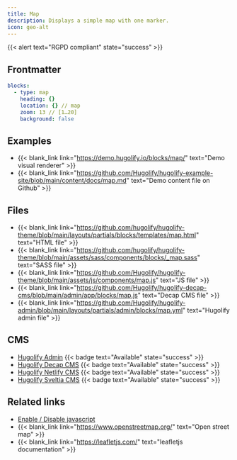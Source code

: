 ```yaml
---
title: Map
description: Displays a simple map with one marker.
icon: geo-alt
---
```


{{< alert text="RGPD compliant" state="success" >}}

## Frontmatter

```yml
blocks:
  - type: map
    heading: {}
    location: {} // map
    zoom: 13 // [1…20]
    background: false
```

## Examples

- {{< blank_link link="https://demo.hugolify.io/blocks/map/" text="Demo visual renderer" >}}
- {{< blank_link link="https://github.com/Hugolify/hugolify-example-site/blob/main/content/docs/map.md" text="Demo content file on Github" >}}

## Files

- {{< blank_link link="https://github.com/hugolify/hugolify-theme/blob/main/layouts/partials/blocks/templates/map.html" text="HTML file" >}}
- {{< blank_link link="https://github.com/hugolify/hugolify-theme/blob/main/assets/sass/components/blocks/_map.sass" text="SASS file" >}}
- {{< blank_link link="https://github.com/Hugolify/hugolify-theme/blob/main/assets/js/components/map.js" text="JS file" >}}
- {{< blank_link link="https://github.com/Hugolify/hugolify-decap-cms/blob/main/admin/app/blocks/map.js" text="Decap CMS file" >}}
- {{< blank_link link="https://github.com/Hugolify/hugolify-admin/blob/main/layouts/partials/admin/blocks/map.yml" text="Hugolify admin file" >}}

## CMS

- [Hugolify Admin](/docs/cms/admin/) {{< badge text="Available" state="success" >}}
- [Hugolify Decap CMS](/docs/cms/decap-cms/) {{< badge text="Available" state="success" >}}
- [Hugolify Netlify CMS](/docs/cms/netlify-cms/) {{< badge text="Available" state="success" >}}
- [Hugolify Sveltia CMS](/docs/cms/sveltia-cms/) {{< badge text="Available" state="success" >}}


## Related links

- [Enable / Disable javascript](/docs/getting-started/customization/javascript/#map-leaflet)
- {{< blank_link link="https://www.openstreetmap.org/" text="Open street map" >}}
- {{< blank_link link="https://leafletjs.com/" text="leafletjs documentation" >}}
